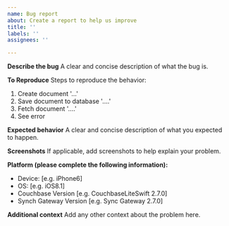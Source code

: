 ```yaml
---
name: Bug report
about: Create a report to help us improve
title: ''
labels: ''
assignees: ''

---
```


**Describe the bug**
A clear and concise description of what the bug is.

**To Reproduce**
Steps to reproduce the behavior:
1. Create document '...'
2. Save document to database '....'
3. Fetch document '....'
4. See error

**Expected behavior**
A clear and concise description of what you expected to happen.

**Screenshots**
If applicable, add screenshots to help explain your problem.

**Platform (please complete the following information):**
 - Device: [e.g. iPhone6]
 - OS: [e.g. iOS8.1]
 - Couchbase Version [e.g. CouchbaseLiteSwift 2.7.0]
 - Synch Gateway Version [e.g. Sync Gateway 2.7.0]

**Additional context**
Add any other context about the problem here.
